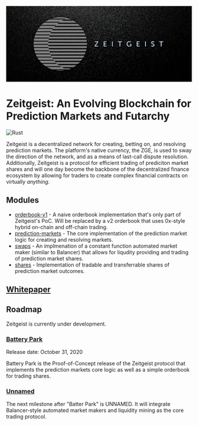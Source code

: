 <img src="./GH-banner.jpg">

# Zeitgeist: An Evolving Blockchain for Prediction Markets and Futarchy

![Rust](https://github.com/zeitgeistpm/zeitgeist/workflows/Rust/badge.svg)

Zeitgeist is a decentralized network for creating, betting on, and resolving
prediction markets. The platform's native currency, the ZGE,
is used to sway the direction of the network, and as a means of last-call dispute
resolution. Additionally, Zeitgeist is a protocol for efficient trading of prediciton
market shares and will one day become the backbone of the decentralized finance ecosystem
by allowing for traders to create complex financial contracts on virtually _anything_.

## Modules

- [orderbook-v1](./zrml/orderbook-v1) - A naive orderbook implementation that's
  only part of Zeitgeist's PoC. Will be replaced by a v2 orderbook that uses 0x-style
  hybrid on-chain and off-chain trading.
- [prediction-markets](./zrml/prediction-markets) - The core implementation of the
  prediction market logic for creating and resolving markets.
- [swaps](./zrml/swaps) - An implmenation of a constant function automated market maker
  (similar to Balancer) that allows for liqudity providing and trading of prediction
  market shares.
- [shares](./zrml/shares) - Implementation of tradable and transferrable shares of
  prediction market outcomes.

## [Whitepaper](./zeitgeist.md)

## Roadmap

Zeitgeist is currently under development.

### [Battery Park](https://github.com/zeitgeistmarket/zeitgeist/milestone/1)

Release date: October 31, 2020

Battery Park is the Proof-of-Concept release of the Zeitgeist protocol
that implements the prediction markets core logic as well as a simple orderbook
for trading shares.

### [Unnamed](https://github.com/zeitgeistmarket/zeitgeist/milestone/2)

The next milestone after "Batter Park" is UNNAMED. It will integrate Balancer-style
automated market makers and liquidity mining as the core trading protocol.

